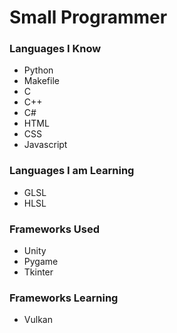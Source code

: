# Small Programmer

### Languages I Know
- Python
- Makefile
- C
- C++
- C#
- HTML
- CSS
- Javascript

### Languages I am Learning
- GLSL
- HLSL

### Frameworks Used
- Unity
- Pygame
- Tkinter

### Frameworks Learning
- Vulkan
